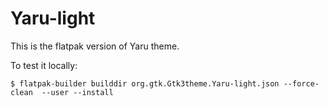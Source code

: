 # Yaru-light

This is the flatpak version of Yaru theme.

To test it locally:

    $ flatpak-builder builddir org.gtk.Gtk3theme.Yaru-light.json --force-clean  --user --install
